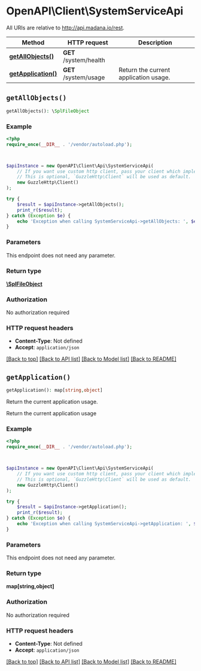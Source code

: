 # OpenAPI\Client\SystemServiceApi

All URIs are relative to http://api.madana.io/rest.

Method | HTTP request | Description
------------- | ------------- | -------------
[**getAllObjects()**](SystemServiceApi.md#getAllObjects) | **GET** /system/health | 
[**getApplication()**](SystemServiceApi.md#getApplication) | **GET** /system/usage | Return the current application usage.


## `getAllObjects()`

```php
getAllObjects(): \SplFileObject
```



### Example

```php
<?php
require_once(__DIR__ . '/vendor/autoload.php');



$apiInstance = new OpenAPI\Client\Api\SystemServiceApi(
    // If you want use custom http client, pass your client which implements `GuzzleHttp\ClientInterface`.
    // This is optional, `GuzzleHttp\Client` will be used as default.
    new GuzzleHttp\Client()
);

try {
    $result = $apiInstance->getAllObjects();
    print_r($result);
} catch (Exception $e) {
    echo 'Exception when calling SystemServiceApi->getAllObjects: ', $e->getMessage(), PHP_EOL;
}
```

### Parameters

This endpoint does not need any parameter.

### Return type

[**\SplFileObject**](../Model/\SplFileObject.md)

### Authorization

No authorization required

### HTTP request headers

- **Content-Type**: Not defined
- **Accept**: `application/json`

[[Back to top]](#) [[Back to API list]](../../README.md#endpoints)
[[Back to Model list]](../../README.md#models)
[[Back to README]](../../README.md)

## `getApplication()`

```php
getApplication(): map[string,object]
```

Return the current application usage.

Return the current application usage

### Example

```php
<?php
require_once(__DIR__ . '/vendor/autoload.php');



$apiInstance = new OpenAPI\Client\Api\SystemServiceApi(
    // If you want use custom http client, pass your client which implements `GuzzleHttp\ClientInterface`.
    // This is optional, `GuzzleHttp\Client` will be used as default.
    new GuzzleHttp\Client()
);

try {
    $result = $apiInstance->getApplication();
    print_r($result);
} catch (Exception $e) {
    echo 'Exception when calling SystemServiceApi->getApplication: ', $e->getMessage(), PHP_EOL;
}
```

### Parameters

This endpoint does not need any parameter.

### Return type

**map[string,object]**

### Authorization

No authorization required

### HTTP request headers

- **Content-Type**: Not defined
- **Accept**: `application/json`

[[Back to top]](#) [[Back to API list]](../../README.md#endpoints)
[[Back to Model list]](../../README.md#models)
[[Back to README]](../../README.md)

